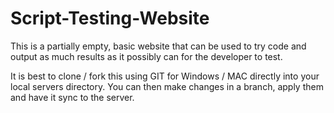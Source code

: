 # Script-Testing-Website
This is a partially empty, basic website that can be used to try code and output as much results as it possibly can for the developer to test.

It is best to clone / fork this using GIT for Windows / MAC directly into your local servers directory. You can then make changes in a branch, apply them and have it sync to the server.
